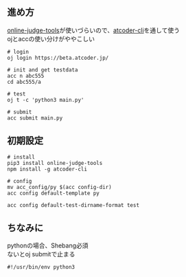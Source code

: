 ## 進め方
[online-judge-tools](https://github.com/kmyk/online-judge-tools)が使いづらいので、[atcoder-cli](https://github.com/Tatamo/atcoder-cli#readme)を通して使う  
ojとaccの使い分けがややこしい

```
# login
oj login https://beta.atcoder.jp/

# init and get testdata
acc n abc555
cd abc555/a

# test
oj t -c 'python3 main.py'

# submit
acc submit main.py
```

## 初期設定
```
# install
pip3 install online-judge-tools
npm install -g atcoder-cli

# config
mv acc_config/py $(acc config-dir)
acc config default-template py

acc config default-test-dirname-format test
```

## ちなみに
pythonの場合、Shebang必須  
ないとoj submitで止まる
```
#!/usr/bin/env python3
```